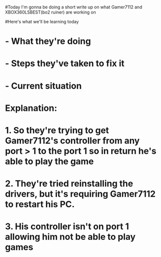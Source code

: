 #Today I'm gonna be doing a short write up on what Gamer7112 and XBOX360LSBEST(bo2 ruiner) are working on

#Here's what we'll be learning today
# - What they're doing
# - Steps they've taken to fix it
# - Current situation
 
# Explanation:
# 1. So they're trying to get Gamer7112's controller from any port > 1 to the port 1 so in return he's able to play the game
# 2. They're tried reinstalling the drivers, but it's requiring Gamer7112 to restart his PC.
# 3. His controller isn't on port 1 allowing him not be able to play games

